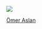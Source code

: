 <a href="https://discord.com/users/965963899612573748"><img src="https://lanyard-profile-readme.vercel.app/api/965963899612573748?theme=dark&bg=18191c&animated=false&hideDiscrim=true&borderRadius=30px"></a>
<div class="badge-base LI-profile-badge" data-locale="tr_TR" data-size="medium" data-theme="dark" data-type="HORIZONTAL" data-vanity="omeeraslan" data-version="v1"><a class="badge-base__link LI-simple-link" href="https://tr.linkedin.com/in/omeeraslan?trk=profile-badge">Ömer Aslan</a></div>
              

